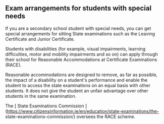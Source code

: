 ##  Exam arrangements for students with special needs

If you are a secondary school student with special needs, you can get special
arrangements for sitting State examinations such as the Leaving Certificate
and Junior Certificate.

Students with disabilities (for example, visual impairments, learning
difficulties, motor and mobility impairments and so on) can apply through
their school for Reasonable Accommodations at Certificate Examinations (RACE).

Reasonable accommodations are designed to remove, as far as possible, the
impact of a disability on a student's performance and enable the student to
access the state examinations on an equal basis with other students. It does
not give the student an unfair advantage over other students in the same
examination.

The [ State Examinations Commission
](https://www.citizensinformation.ie/en/education/state-examinations/the-
state-examinations-commission/) oversees the RACE scheme.
